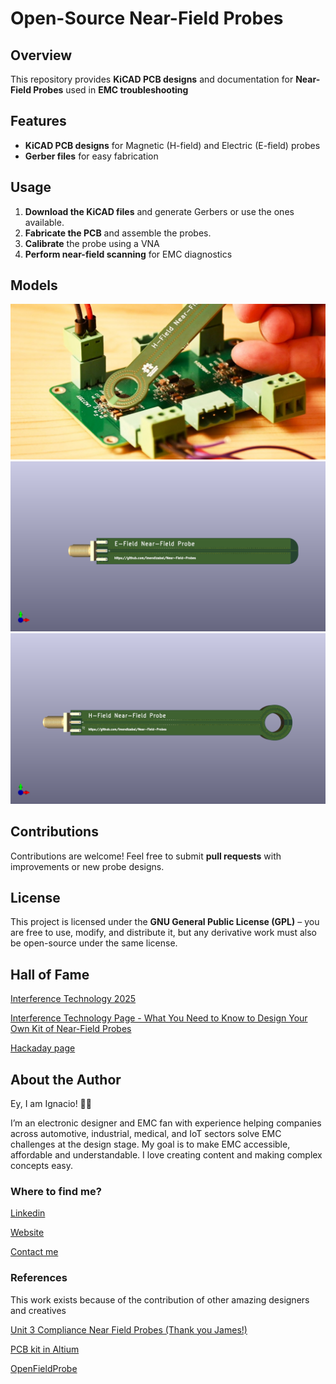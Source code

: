 # Open-Source Near-Field Probes

## Overview
This repository provides **KiCAD PCB designs** and documentation for **Near-Field Probes** used in **EMC troubleshooting**

## Features
- **KiCAD PCB designs** for Magnetic (H-field) and Electric (E-field) probes
- **Gerber files** for easy fabrication

## Usage
1. **Download the KiCAD files** and generate Gerbers or use the ones available.
2. **Fabricate the PCB** and assemble the probes.
3. **Calibrate** the probe using a VNA
4. **Perform near-field scanning** for EMC diagnostics

## Models

![Measuring with a H-Field Near Field Probe](Img/H-FieldProbe_DCDC_1.jpg)
![E-Field Near Field Probe - 3D Top View](Img/EField-Top.png)
![H-Field Near Field Probe - 3D Bottom View](Img/HField-Top.png)

## Contributions
Contributions are welcome! Feel free to submit **pull requests** with improvements or new probe designs.

## License
This project is licensed under the **GNU General Public License (GPL)** – you are free to use, modify, and distribute it, but any derivative work must also be open-source under the same license.

## Hall of Fame
[Interference Technology 2025](https://interferencetechnology.com/2025-item-magazine/)

[Interference Technology Page - What You Need to Know to Design Your Own Kit of Near-Field Probes](https://interferencetechnology.com/what-you-need-to-know-to-design-your-own-kit-of-near-field-probes/)

[Hackaday page](https://hackaday.io/project/202752-near-field-probes-pcb-kit)

## About the Author
Ey, I am Ignacio! 👋🏼

I’m an electronic designer and EMC fan with experience helping companies across automotive, industrial, medical, and IoT sectors solve EMC challenges at the design stage. 
My goal is to make EMC accessible, affordable and understandable. I love creating content and making complex concepts easy.

### Where to find me?

[Linkedin](https://www.linkedin.com/in/idmendizabal/)

[Website](https://ignaciodemendizabal.com)

[Contact me](https://ignaciodemendizabal.com/contact)

### References
This work exists because of the contribution of other amazing designers and creatives

[Unit 3 Compliance Near Field Probes (Thank you James!)](https://www.unit3compliance.co.uk/probe5/)

[PCB kit in Altium](https://github.com/ketszim97/NearField_PCB_Probes)

[OpenFieldProbe](https://github.com/goopypanther/OpenFieldProbe)

<!-- Auto-update: 2025-10-12T12:25:35.602528 -->
